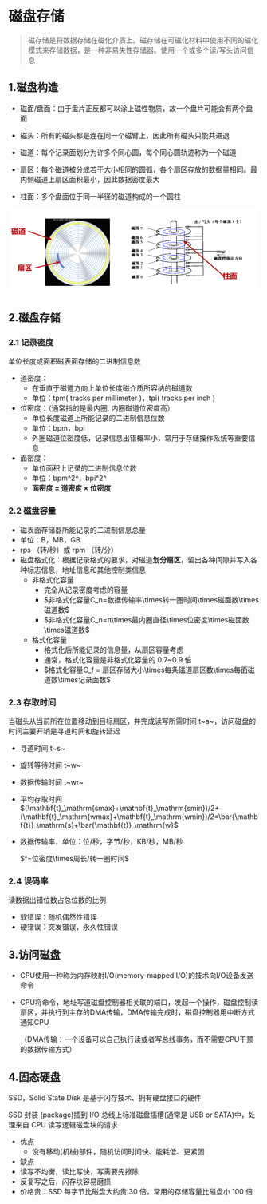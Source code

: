 # 磁盘存储

> 磁存储是将数据存储在磁化介质上。磁存储在可磁化材料中使用不同的磁化模式来存储数据，是一种非易失性存储器。使用一个或多个读/写头访问信息



## 1.磁盘构造

* 磁面/盘面：由于盘片正反都可以涂上磁性物质，故一个盘片可能会有两个盘面
* 磁头：所有的磁头都是连在同一个磁臂上，因此所有磁头只能共进退

* 磁道：每个记录面划分为许多个同心圆，每个同心圆轨迹称为一个磁道
* 扇区：每个磁道被分成若干大小相同的圆弧，各个扇区存放的数据量相同。最内侧磁道上扇区面积最小，因此数据密度最大
* 柱面：多个盘面位于同一半径的磁道构成的一个圆柱

![image-20240601081951449](./assets/2.磁盘存储/image-20240601081951449.png)

## 2.磁盘存储

### 2.1 记录密度

单位长度或面积磁表面存储的二进制信息数

* 道密度：
  * 在垂直于磁道方向上单位长度磁介质所容纳的磁道数
  * 单位：tpm( tracks per millimeter )，tpi( tracks per inch )
* 位密度：（通常指的是最内圈, 内圈磁道位密度高）
  * 单位长度磁道上所能记录的二进制信息位数
  * 单位：bpm，bpi
  * 外圈磁道位密度低，记录信息出错概率小，常用于存储操作系统等重要信息
* 面密度：
  * 单位面积上记录的二进制信息位数
  * 单位：bpm^2^，bpi^2^
  * **面密度 = 道密度 $\times$ 位密度**

### 2.2 磁盘容量

* 磁表面存储器所能记录的二进制信息总量
* 单位：B，MB，GB
* rps （转/秒）或 rpm （转/分）
* 磁盘格式化：根据记录格式的要求，对磁道**划分扇区**，留出各种间隙并写入各种标志信息，地址信息和其他控制类信息
  * 非格式化容量
    * 完全从记录密度考虑的容量
    * $非格式化容量C_n=数据传输率\times转一圈时间\times磁面数\times磁道数$
    * $非格式化容量C_n=π\times最内圈直径\times位密度\times磁面数\times磁道数$
  * 格式化容量
    * 格式化后所能记录的信息量，从扇区容量考虑
    * 通常，格式化容量是非格式化容量的 0.7~0.9 倍
    * $格式化容量C_f = 扇区存储大小\times每条磁道扇区数\times每面磁道数\times记录面数$

### 2.3 存取时间

当磁头从当前所在位置移动到目标扇区，并完成读写所需时间 t~a~，访问磁盘的时间主要开销是寻道时间和旋转延迟

* 寻道时间 t~s~
* 旋转等待时间 t~w~
* 数据传输时间 t~wr~

* 平均存取时间 $(\mathbf{t}_\mathrm{smax}+\mathbf{t}_\mathrm{smin})/2+(\mathbf{t}_\mathrm{wmax}+\mathbf{t}_\mathrm{wmin})/2=\bar{\mathbf{t}}_\mathrm{s}+\bar{\mathbf{t}}_\mathrm{w}$
* 数据传输率，单位：位/秒，字节/秒，KB/秒，MB/秒 

  $f=位密度\times周长/转一圈时间$

### 2.4 误码率

读数据出错位数占总位数的比例

* 软错误：随机偶然性错误
* 硬错误：突发错误，永久性错误



## 3.访问磁盘

* CPU使用一种称为内存映射I/O(memory-mapped I/O)的技术向I/O设备发送命令

* CPU将命令，地址写道磁盘控制器相关联的端口，发起一个操作，磁盘控制读扇区，并执行到主存的DMA传输，DMA传输完成时，磁盘控制器用中断方式通知CPU

  （DMA传输：一个设备可以自己执行读或者写总线事务，而不需要CPU干预的数据传输方式）
  
   

## 4.固态硬盘

SSD，Solid State Disk 是基于闪存技术、拥有硬盘接口的硬件

SSD 封装 (package)插到 I/O 总线上标准磁盘插槽(通常是 USB or SATA)中，处理来自 CPU 读写逻辑磁盘块的请求

* 优点
  *  没有移动(机械)部件，随机访问时间快、能耗低、更紧固
*  缺点
  *  读写不均衡，读比写快，写需要先擦除
  *  反复写之后，闪存块容易磨损
  *  价格贵：SSD 每字节比磁盘大约贵 30 倍，常用的存储容量比磁盘小 100 倍